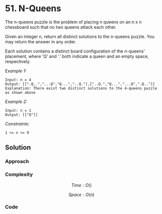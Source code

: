 # 51. N-Queens
The n-queens puzzle is the problem of placing n queens on an n x n chessboard such that no two queens attack each other.

Given an integer n, return all distinct solutions to the n-queens puzzle. You may return the answer in any order.

Each solution contains a distinct board configuration of the n-queens' placement, where 'Q' and '.' both indicate a queen and an empty space, respectively.

*Example 1:*

```
Input: n = 4
Output: [[".Q..","...Q","Q...","..Q."],["..Q.","Q...","...Q",".Q.."]]
Explanation: There exist two distinct solutions to the 4-queens puzzle as shown above
```

*Example 2:*

```
Input: n = 1
Output: [["Q"]]
```

*Constraints:*

```
1 <= n <= 9
```

## Solution

### Approach


### Complexity
$$Time: O()$$

$$Space: O(n)$$

### Code
```

```